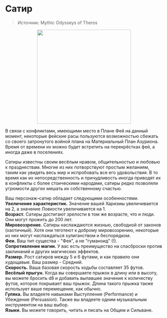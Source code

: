 # Сатир
> Источник: Mythic Odysseys of Theros
<p style="text-align: center">
  <img style="height: 300px" src="./_media/races/satyr.race.png"/>
</p>

В связи с конфликтами, имеющими место в Плане Фей на данный момент, некоторые фейские расы пользуются возможностью сбежать со своего затронутого войной плана на Материальный План Азуриона. Время от времени их можно будет встретить на перекрёстках фей, а иногда даже в поселениях.

Сатиры известны своим весёлым нравом, общительностью и любовью к празднествам. Многие из них потворствуют простым желаниям, таким как увидеть весь мир и испробовать все его удовольствия. В то время как их непосредственность и причудливость иногда приводят их в конфликты с более стоическими народами, сатиры редко позволяли угрюмости других мешать их собственному счастью.

Ваш персонаж–сатир обладает следующими особенностями.  
**Увеличение характеристик.** Значение вашей Харизмы увеличивается на 2, а значение Ловкости увеличивается на 1.  
**Возраст.** Сатиры достигают зрелости в том же возрасте, что и люди. Они могут прожить до 200 лет.  
**Мировоззрение.** Сатиры наслаждаются жизнью, свободной от законов (хаотичный). Хотя они тяготеют к доброму мировоззрению, некоторые из них могут наслаждаться хулиганством и беспорядком.  
**Феи.** Ваш тип существа - "Фея", а не "гуманоид" (!).  
**Сопротивление магии.** У вас есть преимущество на спасброски против заклинаний и других магических эффектов.  
**Размер.** Рост сатиров между 5 и 6 футами, и как правило они худощавые. Ваш размер - Средний.  
**Скорость.** Ваша базовая скорость ходьбы составляет 35 футов.  
**Весёлый прыгун.** Когда вы совершаете прыжок в длину или в высоту, вы можете бросить d8 и добавить выпавшее значение к количеству футов, которое покрывает ваш прыжок. Длина такого прыжка также использует ваше перемещение, как обычно.  
**Гуляка.** Вы владеете навыками Выступление (Performance) и Убеждение (Persuasion). Также вы владеете одним музыкальным инструментом на ваш выбор.  
**Языки.** Вы можете говорить, читать и писать на Общем и Сильване.
